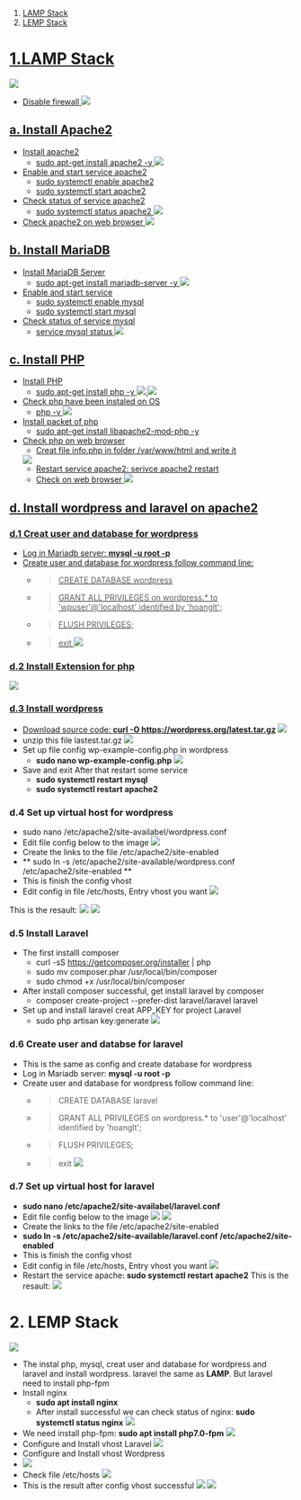 1. <a href='#1'> LAMP Stack
2. <a href='#2'> LEMP Stack 

<div id='1'></div>

# 1.LAMP Stack

![](Png/LAMP-Banner-Image.png)

* Disable firewall 
![](Png/firewall.png)

## a. Install Apache2
* Install apache2
  * sudo apt-get install apache2 -y
![](Png/install-apache.png)
* Enable and start service apache2
  * sudo systemctl enable apache2
  * sudo systemctl start apache2
* Check status of service apache2
  * sudo systemctl status apache2
![](Png/status-apache.png)
* Check apache2 on web browser 
![](Png/apache-desktop.png)

## b. Install MariaDB
* Install MariaDB Server
  * sudo apt-get install mariadb-server -y
![](Png/install-mariadb.png)
* Enable and start service 
  * sudo systemctl enable mysql
  * sudo systemctl start mysql
* Check status of service mysql
  * service mysql status
![](Png/mysql-status.png)

## c. Install PHP
* Install PHP
  * sudo apt-get install php -y 
![](Png/install-php-y.png)
![](Png/install-php.png)
* Check php have been instaled on OS 
  * php -v
![](Png/php-v.png)
* Install packet of php
  * sudo apt-get install libapache2-mod-php -y
* Check php on web browser
  * Creat file info.php in folder /var/www/html and write it 
  <?php
  phpinfo();
  ?>
  ![](Png/check-php-desktop.png)
  * Restart service apache2: serivce apache2 restart
  * Check on web browser
![](Png/php-desktop.png)

## d. Install wordpress and laravel on apache2
### d.1 Creat user and database for wordpress
* Log in Mariadb server: **mysql -u root -p**
* Create user and database for wordpress follow command line:
  * > CREATE DATABASE wordpress
  * > GRANT ALL PRIVILEGES on wordpress.* to 'wpuser'@'localhost' identified by 'hoanglt';
  * > FLUSH PRIVILEGES;
  * > exit
![](Png/create-mysql.png)

### d.2 Install Extension for php
![](Png/extension-php.png)

### d.3 Install wordpress
* Download source code: **curl -O https://wordpress.org/latest.tar.gz**
![](Png/download-wp.png)
* unzip this file lastest.tar.gz
![](Png/unzip-wp.png)
* Set up file config wp-example-config.php in wordpress
  * **sudo nano wp-example-config.php**
![](Png/wp-config.png)
* Save and exit After that restart some service
  * **sudo systemctl restart mysql**
  * **sudo systemctl restart apache2**

### d.4 Set up virtual host for wordpress
* sudo nano /etc/apache2/site-availabel/wordpress.conf
* Edit file config below to the image
![](Png/wp-*conf.png)
* Create the links to the file /etc/apache2/site-enabled
* ** sudo ln -s /etc/apache2/site-available/wordpress.conf /etc/apache2/site-enabled **
* This is finish the config vhost 
* Edit config in file /etc/hosts, Entry vhost you want
![](Png/etc-hosts.png)

This is the resault:
![](Png/wp-tranning-vn.png)
![](Png/wpdesktop.png)

### d.5 Install Laravel
* The first installl composer
  * curl -sS https://getcomposer.org/installer | php
  * sudo mv composer.phar /usr/local/bin/composer
  * sudo chmod +x /usr/local/bin/composer
* After install composer successful, get install laravel by composer
  * composer create-project --prefer-dist laravel/laravel laravel
* Set up and install laravel creat APP_KEY for project Laravel
  * sudo php artisan key:generate
![](Png/install-laravel.png)

### d.6 Create user and databse for laravel
* This is the same as config and create database for wordpress
* Log in Mariadb server: **mysql -u root -p**
* Create user and database for wordpress follow command line:
  * > CREATE DATABASE laravel
  * > GRANT ALL PRIVILEGES on wordpress.* to 'user'@'localhost' identified by 'hoanglt';
  * > FLUSH PRIVILEGES;
  * > exit
![](Png/mysql-laravel.png)

### d.7 Set up virtual host for laravel
* **sudo nano /etc/apache2/site-availabel/laravel.conf**
* Edit file config below to the image
![](Png/laravel-*conf.png)
![](Png/laravel-conf.png)
* Create the links to the file /etc/apache2/site-enabled
* **sudo ln -s /etc/apache2/site-available/laravel.conf /etc/apache2/site-enabled**
* This is finish the config vhost 
* Edit config in file /etc/hosts, Entry vhost you want
![](Png/etc-hosts.png)
* Restart the service apache: **sudo systemctl restart apache2**
This is the resault:
![](Png/laravel-desktop.png)


<div id='2'></div>

# 2. LEMP Stack
![](Png/lemp.png)

* The instal php, mysql, creat user and database for wordpress and laravel and install wordpress. laravel the same as **LAMP**. But laravel need to install php-fpm 
* Install nginx
  * **sudo apt install nginx**
  * After install successful we can check status of nginx: **sudo systemctl status nginx**
![](Png/nginx-status.png)
* We need install php-fpm: **sudo apt install php7.0-fpm**
![](Png/php-fpm.png)
* Configure and Install vhost Laravel
![](Png/laravel-vhost-nginx.png)
* Configure and Install vhost Wordpress
* ![](Png/wp-vhost-nginx.png)
* Check file /etc/hosts
![](Png/etc-hosts.png)
* This is the result after config vhost successful
![](Png/laravel-desktop.png)
![](Png/wp-desktop-nginx.png)